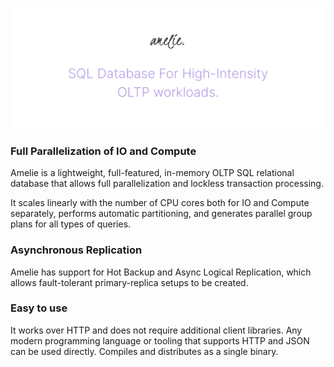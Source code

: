 
![image description](.github/logo.png)

### Full Parallelization of IO and Compute

Amelie is a lightweight, full-featured, in-memory OLTP SQL relational database that
allows full parallelization and lockless transaction processing.

It scales linearly with the number of CPU cores both for IO and Compute separately,
performs automatic partitioning, and generates parallel group plans for
all types of queries.

### Asynchronous Replication

Amelie has support for Hot Backup and Async Logical Replication, which allows
fault-tolerant primary-replica setups to be created.

### Easy to use

It works over HTTP and does not require additional client libraries. Any modern programming language or
tooling that supports HTTP and JSON can be used directly.
Compiles and distributes as a single binary.
